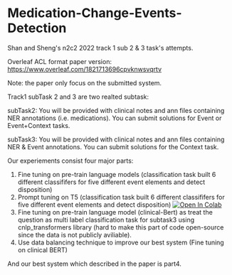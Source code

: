 # Medication-Change-Events-Detection
Shan and Sheng's n2c2 2022 track 1 sub 2 &amp; 3 task's attempts.

Overleaf ACL format paper version: https://www.overleaf.com/1821713696cpvknwsvqrtv

Note: the paper only focus on the submitted system.

Track1 subTask 2 and 3 are two realted subtask:

  subTask2:
  You will be provided with clinical notes and ann files containing NER annotations (i.e. medications). You can submit solutions for Event or Event+Context tasks.

  subTask3: 
  You will be provided with clinical notes and ann files containing NER & Event annotations. You can submit solutions for the Context task.

Our experiements consist four major parts:

1. Fine tuning on pre-train language models (classification task built 6 different classififers for five different event elements and detect disposition)
2. Prompt tuning on T5 (classification task built 6 different classififers for five different event elements and detect disposition) [![Open In Colab](https://colab.research.google.com/assets/colab-badge.svg)](https://colab.research.google.com/drive/1ugU_2uFNXhQUKQqaOAKNXTLAioCaoCDt?usp=sharing)
3. Fine tuning on pre-train language model (clinical-Bert) as treat the question as multi label classification task for subtask3 using cnlp_transformers library (hard to make this part of code open-source since the data is not publicly aviliable).
4. Use data balancing technique to improve our best system (Fine tuning on clinical BERT)

And our best system which described in the paper is part4.
